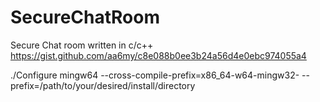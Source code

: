 # SecureChatRoom
Secure Chat room written in c/c++ 
https://gist.github.com/aa6my/c8e088b0ee3b24a56d4e0ebc974055a4

./Configure mingw64 --cross-compile-prefix=x86_64-w64-mingw32- --prefix=/path/to/your/desired/install/directory


